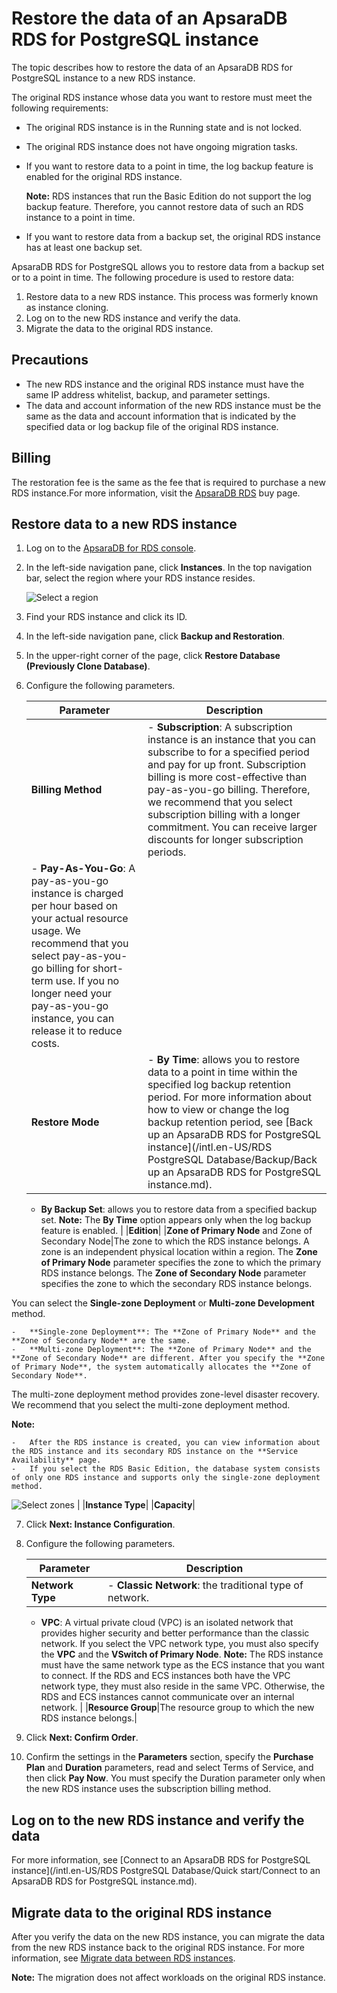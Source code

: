 # Restore the data of an ApsaraDB RDS for PostgreSQL instance

The topic describes how to restore the data of an ApsaraDB RDS for PostgreSQL instance to a new RDS instance.

The original RDS instance whose data you want to restore must meet the following requirements:

-   The original RDS instance is in the Running state and is not locked.
-   The original RDS instance does not have ongoing migration tasks.
-   If you want to restore data to a point in time, the log backup feature is enabled for the original RDS instance.

    **Note:** RDS instances that run the Basic Edition do not support the log backup feature. Therefore, you cannot restore data of such an RDS instance to a point in time.

-   If you want to restore data from a backup set, the original RDS instance has at least one backup set.

ApsaraDB RDS for PostgreSQL allows you to restore data from a backup set or to a point in time. The following procedure is used to restore data:

1.  Restore data to a new RDS instance. This process was formerly known as instance cloning.
2.  Log on to the new RDS instance and verify the data.
3.  Migrate the data to the original RDS instance.

## Precautions

-   The new RDS instance and the original RDS instance must have the same IP address whitelist, backup, and parameter settings.
-   The data and account information of the new RDS instance must be the same as the data and account information that is indicated by the specified data or log backup file of the original RDS instance.

## Billing

The restoration fee is the same as the fee that is required to purchase a new RDS instance.For more information, visit the [ApsaraDB RDS](https://www.alibabacloud.com/product/apsaradb-for-rds#pricing) buy page.

## Restore data to a new RDS instance

1.  Log on to the [ApsaraDB for RDS console](https://rds.console.aliyun.com/).

2.  In the left-side navigation pane, click **Instances**. In the top navigation bar, select the region where your RDS instance resides.

    ![Select a region](https://static-aliyun-doc.oss-accelerate.aliyuncs.com/assets/img/en-US/8651559951/p36543.png)

3.  Find your RDS instance and click its ID.

4.  In the left-side navigation pane, click **Backup and Restoration**.

5.  In the upper-right corner of the page, click **Restore Database \(Previously Clone Database\)**.

6.  Configure the following parameters.

    |Parameter|Description|
    |---------|-----------|
    |**Billing Method**|    -   **Subscription**: A subscription instance is an instance that you can subscribe to for a specified period and pay for up front. Subscription billing is more cost-effective than pay-as-you-go billing. Therefore, we recommend that you select subscription billing with a longer commitment. You can receive larger discounts for longer subscription periods.
    -   **Pay-As-You-Go**: A pay-as-you-go instance is charged per hour based on your actual resource usage. We recommend that you select pay-as-you-go billing for short-term use. If you no longer need your pay-as-you-go instance, you can release it to reduce costs. |
    |**Restore Mode**|    -   **By Time**: allows you to restore data to a point in time within the specified log backup retention period. For more information about how to view or change the log backup retention period, see [Back up an ApsaraDB RDS for PostgreSQL instance](/intl.en-US/RDS PostgreSQL Database/Backup/Back up an ApsaraDB RDS for PostgreSQL instance.md).
    -   **By Backup Set**: allows you to restore data from a specified backup set.
**Note:** The **By Time** option appears only when the log backup feature is enabled. |
    |**Edition**|
    |**Zone of Primary Node** and Zone of Secondary Node|The zone to which the RDS instance belongs. A zone is an independent physical location within a region. The **Zone of Primary Node** parameter specifies the zone to which the primary RDS instance belongs. The **Zone of Secondary Node** parameter specifies the zone to which the secondary RDS instance belongs.

You can select the **Single-zone Deployment** or **Multi-zone Development** method.

    -   **Single-zone Deployment**: The **Zone of Primary Node** and the **Zone of Secondary Node** are the same.
    -   **Multi-zone Deployment**: The **Zone of Primary Node** and the **Zone of Secondary Node** are different. After you specify the **Zone of Primary Node**, the system automatically allocates the **Zone of Secondary Node**.
The multi-zone deployment method provides zone-level disaster recovery. We recommend that you select the multi-zone deployment method.

**Note:**

    -   After the RDS instance is created, you can view information about the RDS instance and its secondary RDS instance on the **Service Availability** page.
    -   If you select the RDS Basic Edition, the database system consists of only one RDS instance and supports only the single-zone deployment method.
![Select zones](https://static-aliyun-doc.oss-accelerate.aliyuncs.com/assets/img/en-US/0650359951/p87361.png) |
    |**Instance Type**|
    |**Capacity**|

7.  Click **Next: Instance Configuration**.

8.  Configure the following parameters.

    |Parameter|Description|
    |---------|-----------|
    |**Network Type**|    -   **Classic Network**: the traditional type of network.
    -   **VPC**: A virtual private cloud \(VPC\) is an isolated network that provides higher security and better performance than the classic network. If you select the VPC network type, you must also specify the **VPC** and the **VSwitch of Primary Node**.
**Note:** The RDS instance must have the same network type as the ECS instance that you want to connect. If the RDS and ECS instances both have the VPC network type, they must also reside in the same VPC. Otherwise, the RDS and ECS instances cannot communicate over an internal network. |
    |**Resource Group**|The resource group to which the new RDS instance belongs.|

9.  Click **Next: Confirm Order**.

10. Confirm the settings in the **Parameters** section, specify the **Purchase Plan** and **Duration** parameters, read and select Terms of Service, and then click **Pay Now**. You must specify the Duration parameter only when the new RDS instance uses the subscription billing method.


## Log on to the new RDS instance and verify the data

For more information, see [Connect to an ApsaraDB RDS for PostgreSQL instance](/intl.en-US/RDS PostgreSQL Database/Quick start/Connect to an ApsaraDB RDS for PostgreSQL instance.md).

## Migrate data to the original RDS instance

After you verify the data on the new RDS instance, you can migrate the data from the new RDS instance back to the original RDS instance. For more information, see [Migrate data between RDS instances](https://www.alibabacloud.com/help/zh/doc-detail/26626.htm).

**Note:** The migration does not affect workloads on the original RDS instance.

